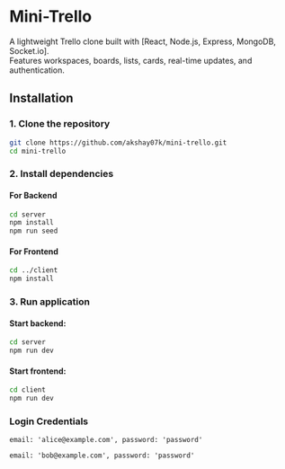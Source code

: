 # Mini-Trello
A lightweight Trello clone built with [React, Node.js, Express, MongoDB, Socket.io].  
Features workspaces, boards, lists, cards, real-time updates, and authentication.


## Installation

### 1. Clone the repository
```bash
git clone https://github.com/akshay07k/mini-trello.git
cd mini-trello
```

### 2. Install dependencies
#### For Backend
```bash
cd server
npm install
npm run seed
```


#### For Frontend
```bash
cd ../client
npm install
```


### 3. Run application
#### Start backend:
```bash
cd server
npm run dev
```


#### Start frontend:
```bash
cd client
npm run dev
```

### Login Credentials
`email: 'alice@example.com', password: 'password'`

`email: 'bob@example.com', password: 'password'`